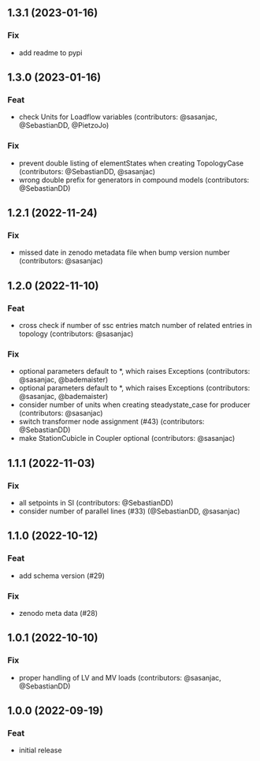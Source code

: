 ## 1.3.1 (2023-01-16)

### Fix

- add readme to pypi

## 1.3.0 (2023-01-16)

### Feat

- check Units for Loadflow variables (contributors: @sasanjac, @SebastianDD, @PietzoJo)

### Fix

- prevent double listing of elementStates when creating TopologyCase (contributors: @SebastianDD, @sasanjac)
- wrong double prefix for generators in compound models (contributors: @SebastianDD)

## 1.2.1 (2022-11-24)

### Fix

- missed date in zenodo metadata file when bump version number (contributors: @sasanjac)

## 1.2.0 (2022-11-10)

### Feat

- cross check if number of ssc entries match number of related entries in topology (contributors: @sasanjac)

### Fix

- optional parameters default to *, which raises Exceptions (contributors: @sasanjac, @bademaister)
- optional parameters default to *, which raises Exceptions (contributors: @sasanjac, @bademaister)
- consider number of units when creating steadystate_case for producer (contributors: @sasanjac)
- switch transformer node assignment (#43) (contributors: @SebastianDD)
- make StationCubicle in Coupler optional (contributors: @sasanjac)

## 1.1.1 (2022-11-03)

### Fix

- all setpoints in SI (contributors: @SebastianDD)
- consider number of parallel lines (#33) (@SebastianDD, @sasanjac)

## 1.1.0 (2022-10-12)

### Feat

- add schema version (#29)

### Fix

- zenodo meta data (#28)

## 1.0.1 (2022-10-10)

### Fix

- proper handling of LV and MV loads (contributors: @sasanjac, @SebastianDD)

## 1.0.0 (2022-09-19)

### Feat

- initial release
